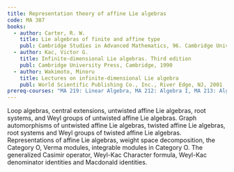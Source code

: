 ```yaml
---
title: Representation theory of affine Lie algebras
code: MA 387
books:
  - author: Carter, R. W. 
    title: Lie algebras of finite and affine type
    publ: Cambridge Studies in Advanced Mathematics, 96. Cambridge University Press, Cambridge, 2005
  - author: Kac, Victor G. 
    title: Infinite-dimensional Lie algebras. Third edition
    publ: Cambridge University Press, Cambridge, 1990
  - author: Wakimoto, Minoru
    title: Lectures on infinite-dimensional Lie algebra
    publ: World Scientific Publishing Co., Inc., River Edge, NJ, 2001
prereq-courses: "MA 219: Linear Algebra, MA 212: Algebra I, MA 213: Algebra II, MA 315: Lie Algebras and their Representations"
---
```


Loop algebras, central extensions, untwisted affine Lie algebras, root systems, and Weyl groups of untwisted affine Lie algebras. Graph automorphisms of untwisted affine Lie algebras, twisted affine Lie algebras, root systems and Weyl groups of twisted affine Lie algebras. Representations of affine Lie algebras, weight space decomposition, the Category O, Verma modules, integrable modules in Category O. The generalized Casimir operator, Weyl-Kac Character formula, Weyl-Kac denominator identities and Macdonald identities.

